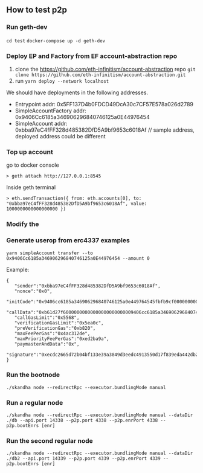 ## How to test p2p

### Run geth-dev

`cd test`
`docker-compose up -d geth-dev`

### Deploy EP and Factory from EF account-abstraction repo

1. clone the https://github.com/eth-infinitism/account-abstraction repo `git clone https://github.com/eth-infinitism/account-abstraction.git`
2. run `yarn deploy --network localhost` 

We should have deployments in the following addresses.
- Entrypoint addr: 0x5FF137D4b0FDCD49DcA30c7CF57E578a026d2789
- SimpleAccountFactory addr: 0x9406Cc6185a346906296840746125a0E44976454
- SimpleAccount addr: 0xbba97eC4fFF328d485382DfD5A9bf9653c6018Af // sample address, deployed address could be different 

### Top up account

go to docker console
```
> geth attach http://127.0.0.1:8545
```
Inside geth terminal
```
> eth.sendTransaction({ from: eth.accounts[0], to: "0xbba97eC4fFF328d485382DfD5A9bf9653c6018Af", value: 1000000000000000000 })
```

### Modify the 

### Generate userop from erc4337 examples

`yarn simpleAccount transfer --to 0x9406Cc6185a346906296840746125a0E44976454 --amount 0`

Example: 
```
{
   "sender":"0xbba97eC4fFF328d485382DfD5A9bf9653c6018Af",
   "nonce":"0x0",
   "initCode":"0x9406cc6185a346906296840746125a0e449764545fbfb9cf00000000000000000000000005449b55b91e9ebdd099ed584cb6357234f2ab3b0000000000000000000000000000000000000000000000000000000000000000",
   "callData":"0xb61d27f60000000000000000000000009406cc6185a346906296840746125a0e4497645400000000000000000000000000000000000000000000000000000000000f424000000000000000000000000000000000000000000000000000000000000000600000000000000000000000000000000000000000000000000000000000000000",
   "callGasLimit":"0x5568",
   "verificationGasLimit":"0x5ea0c",
   "preVerificationGas":"0xb820",
   "maxFeePerGas":"0x4ac312de",
   "maxPriorityFeePerGas":"0xed2ba9a",
   "paymasterAndData":"0x",
   "signature":"0xecdc2665d72b04bf133e39a3849d3eedc4913550d17f839eda442db2ea175e906750b860ba0e3ac1d3de068c2e16183a1e430f77fae2ec94e44298083576033e1c"
}
```

### Run the bootnode

```
./skandha node --redirectRpc --executor.bundlingMode manual
```

### Run a regular node

```
./skandha node --redirectRpc --executor.bundlingMode manual --dataDir ./db --api.port 14338 --p2p.port 4338 --p2p.enrPort 4338 --p2p.bootEnrs [enr]
```

### Run the second regular node 

```
./skandha node --redirectRpc --executor.bundlingMode manual --dataDir ./db2 --api.port 14339 --p2p.port 4339 --p2p.enrPort 4339 --p2p.bootEnrs [enr]
```
